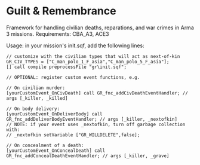 # Guilt & Remembrance
Framework for handling civilian deaths, reparations, and war crimes in Arma 3 missions.
Requirements: CBA_A3, ACE3

Usage:
in your mission's init.sqf, add the following lines:

```
// customize with the civilian types that will act as next-of-kin
GR_CIV_TYPES = ["C_man_polo_1_F_asia","C_man_polo_5_F_asia"];
[] call compile preprocessFile "gr\init.sqf";

// OPTIONAL: register custom event functions, e.g.

// On civilian murder:
[yourCustomEvent_OnCivDeath] call GR_fnc_addCivDeathEventHandler; // args [_killer, _killed]

// On body delivery:
[yourCustomEvent_OnDeliverBody] call GR_fnc_addDeliverBodyEventHandler; // args [_killer, _nextofkin]
// NOTE: if your event uses _nextofkin, turn off garbage collection with:
// _nextofkin setVariable ["GR_WILLDELETE",false];

// On concealment of a death:
[yourCustomEvent_OnConcealDeath] call GR_fnc_addConcealDeathEventHandler; // args [_killer, _grave]
```
